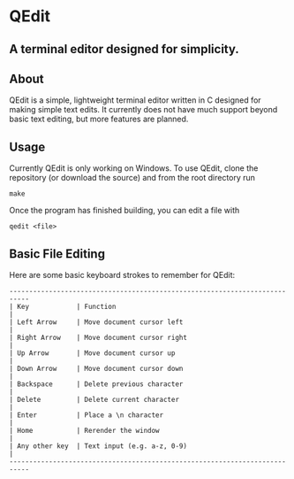 # QEdit
## A terminal editor designed for simplicity.

## About
QEdit is a simple, lightweight terminal editor written in C designed for making simple text edits. It currently does not have much support beyond basic text editing, but more features are planned.

## Usage
Currently QEdit is only working on Windows. To use QEdit, clone the repository (or download the source) and from the root directory run
```
make
```

Once the program has finished building, you can edit a file with
```
qedit <file>
```

## Basic File Editing
Here are some basic keyboard strokes to remember for QEdit:
```
---------------------------------------------------------------------------
| Key            | Function                                               |
| Left Arrow     | Move document cursor left                              |
| Right Arrow    | Move document cursor right                             |
| Up Arrow       | Move document cursor up                                |
| Down Arrow     | Move document cursor down                              |
| Backspace      | Delete previous character                              |
| Delete         | Delete current character                               |
| Enter          | Place a \n character                                   |
| Home           | Rerender the window                                    |
| Any other key  | Text input (e.g. a-z, 0-9)                             |
---------------------------------------------------------------------------
```
